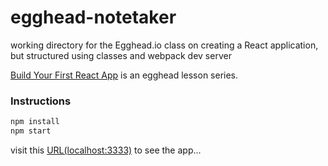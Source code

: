 # egghead-notetaker
working directory for the Egghead.io class on creating a React application, but structured using classes and webpack dev server

[Build Your First React App](https://egghead.io/series/build-your-first-react-js-application) is an egghead lesson series.

### Instructions

```bash
npm install
npm start
```

visit this [URL(localhost:3333)](http://localhost:3333) to see the app...
